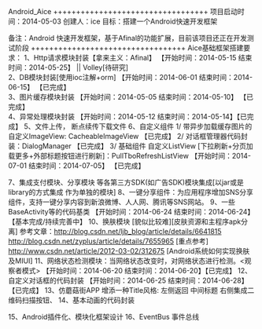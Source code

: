 Android_Aice
++++++++++++++++++++++++++++++++++
项目启动时间：2014-05-03
创建人：ice
目标：搭建一个Android快速开发框架

备注：Android 快速开发框架，基于Afinal的功能扩展，目前该项目还正在开发测试阶段
++++++++++++++++++++++++++++++++++
Aice基础框架搭建要求：
1、Http请求模块封装【拿来主义：Afinal】 【开始时间：2014-05-15  结束时间：2014-05-25】   || Volley[待研究]  
2、DB模块封装[使用ioc注解+orm] 【开始时间：2014-06-01   结束时间：2014-06-15】     【已完成】   
3、图片缓存模块封装   【开始时间：2014-05-05  结束时间：2014-05-10】 【已完成】   
4、异常处理模块封装   【开始时间：2014-05-12  结束时间：2014-05-14】【已完成】
5、文件上传， 断点续传下载文件
6、自定义组件
   1/ 带异步加载缓存图片的自定义ImageView: CacheableImageView  【已完成】
   2/ 对话框管理器代码封装：DialogManager    【已完成】
   3/ 基础组件 自定义ListView [下拉刷新+分页加载更多+外部标题按钮进行刷新]：PullTboRefreshListView  【开始时间：2014-07-01  结束时间：2014-07-05】  【已完成】
               
7、集成支付模块、分享模块 等各第三方SDK(如广告SDK)模块集成[以jar或是library的方式集成 作为单独的模块]
8、一键分享组件：为应用程序增加SNS分享组件，支持一键分享内容到新浪微博、人人网、腾讯等SNS网站。
9、一些BaseActivity等的代码基类            【开始时间：2014-06-24  结束时间：2014-06-24】【基本完成/持续完善中】
10、换肤模块 [貌似比较难][皮肤资源和主程序apk分离]
          参考文章：http://blog.csdn.net/ljb_blog/article/details/6641815
          http://blog.csdn.net/zyplus/article/details/7655965 [重点参考]
          http://www.csdn.net/article/2012-03-02/312675 [Android系统如何实现换肤及MIUI]
11、网络状态检测模块：当网络状态改变时，对网络状态进行检测。<观察者模式>    【开始时间：2014-06-20  结束时间：2014-06-20】【已完成】
12、自定义对话框的代码封装  【开始时间：2014-06-25  结束时间：2014-06-28】【已完成】
13、仿蘑菇街APP 增添一种Title风格: 左侧返回   中间标题   右侧集成二维码扫描按钮、
14、基本动画的代码封装

15、Android插件化、模块化框架设计<PlugApk>
16、EventBus 事件总线


